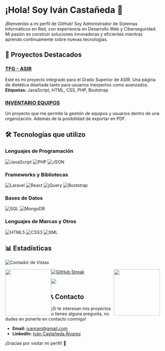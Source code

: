 
# ¡Hola! Soy Iván Castañeda 👋  

¡Bienvenido a mi perfil de GitHub! Soy Administrador de Sistemas Informáticos en Red, con experiencia en Desarrollo Web y Ciberseguridad. Mi pasión es construir soluciones innovadoras y eficientes mientras aprendo continuamente sobre nuevas tecnologías.  

## 🚀 Proyectos Destacados  

### [TFG - ASIR](https://github.com/puxito/TFG-DEFINITIVO)  
Este es mi proyecto integrado para el Grado Superior de ASIR. Una página de dietética diseñada tanto para usuarios inexpertos como avanzados.  
**Etiquetas:** JavaScript, HTML, CSS, PHP, Bootstrap  

### [INVENTARIO EQUIPOS](https://github.com/puxito/inventario-bordas)
Un proyecto que me permite la gestión de equipos y usuarios dentro de una organización. Además de la posibilidad de exportar en PDF.

## 🛠️ Tecnologías que utilizo  

### Lenguajes de Programación  

![JavaScript](https://img.shields.io/badge/javascript-%23323330.svg?style=for-the-badge&logo=javascript&logoColor=%23F7DF1E)
![PHP](https://img.shields.io/badge/php-%23777BB4.svg?style=for-the-badge&logo=php&logoColor=white)
![JSON](https://img.shields.io/badge/json-%23000000.svg?style=for-the-badge&logo=json&logoColor=white)

### Frameworks y Bibliotecas  
  
![Laravel](https://img.shields.io/badge/laravel-%23FF2D20.svg?style=for-the-badge&logo=laravel&logoColor=white)
![React](https://img.shields.io/badge/react-%2320232a.svg?style=for-the-badge&logo=react&logoColor=%2361DAFB)
![jQuery](https://img.shields.io/badge/jquery-%230769AD.svg?style=for-the-badge&logo=jquery&logoColor=white)
![Bootstrap](https://img.shields.io/badge/bootstrap-%23563D7C.svg?style=for-the-badge&logo=bootstrap&logoColor=white)

### Bases de Datos  

![SQL](https://img.shields.io/badge/sql-%2300f.svg?style=for-the-badge&logo=sql&logoColor=white)
![MongoDB](https://img.shields.io/badge/mongodb-%2347A248.svg?style=for-the-badge&logo=mongodb&logoColor=white)

### Lenguajes de Marcas y Otros  
 
![HTML5](https://img.shields.io/badge/html5-%23E34F26.svg?style=for-the-badge&logo=html5&logoColor=white)
![CSS3](https://img.shields.io/badge/css3-%231572B6.svg?style=for-the-badge&logo=css3&logoColor=white)
![XML](https://img.shields.io/badge/xml-%23E34F26.svg?style=for-the-badge&logo=xml&logoColor=white)

## 📊 Estadísticas  

![Contador de Vistas](https://komarev.com/ghpvc/?username=Puxito)  
<div aling="center">
  <img height="150m" style="float:left" src="https://github-readme-stats-eight-theta.vercel.app/api?username=puxito&show_icons=true&theme=tokyonight&include_all_commits=true&count_private=true"/>
  <img height="150m" style="float:right" src="https://github-readme-stats-eight-theta.vercel.app/api/top-langs/?username=puxito&layout=compact&langs_count=8&theme=tokyonight"/>  
  
  [![GitHub Streak](https://streak-stats.demolab.com?user=FranDona&theme=tokyonight&border_radius=6&locale=es&date_format=j%20M%5B%20Y%5D)](https://git.io/streak-stats)
  
</div>
<a href="https://wakatime.com"><img src="https://wakatime.com/share/@4a02b93a-607e-4eb0-95fa-5862e6deec96/1c57d6eb-80f4-44c0-b93e-fb7b29dfb1f2.png" /></a>  

## 📞 Contacto  

¡Si te interesan mis proyectos o tienes alguna pregunta, no dudes en ponerte en contacto conmigo!  

- **Email:** [ivanrani@gmail.com](mailto:ivanrani@gmail.com)  
- **LinkedIn:** [Iván Castañeda Álvarez](https://www.linkedin.com/in/iván-castañeda-álvarez-a92009251)  

¡Gracias por visitar mi perfil! 🌟  
